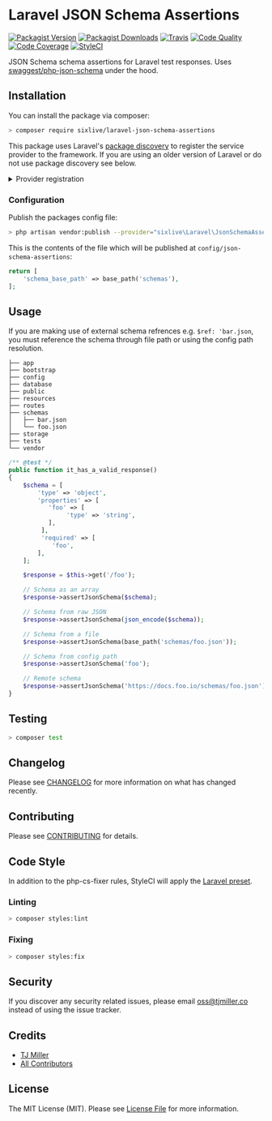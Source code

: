 # Laravel JSON Schema Assertions

[![Packagist Version](https://img.shields.io/packagist/v/sixlive/laravel-json-schema-assertions.svg?style=flat-square)](https://packagist.org/packages/sixlive/laravel-json-schema-assertions)
[![Packagist Downloads](https://img.shields.io/packagist/dt/sixlive/laravel-json-schema-assertions.svg?style=flat-square)](https://packagist.org/packages/sixlive/laravel-json-schema-assertions)
[![Travis](https://img.shields.io/travis/sixlive/laravel-json-schema-assertions.svg?style=flat-square)](https://travis-ci.org/sixlive/laravel-json-schema-assertions)
[![Code Quality](https://img.shields.io/scrutinizer/g/sixlive/laravel-json-schema-assertions.svg?style=flat-square)](https://scrutinizer-ci.com/g/sixlive/laravel-json-schema-assertions/)
[![Code Coverage](https://img.shields.io/scrutinizer/coverage/g/sixlive/laravel-json-schema-assertions.svg?style=flat-square)](https://scrutinizer-ci.com/g/sixlive/laravel-json-schema-assertions/)
[![StyleCI](https://github.styleci.io/repos/139347110/shield)](https://github.styleci.io/repos/139347110)

JSON Schema schema assertions for Laravel test responses. Uses [swaggest/php-json-schema](https://github.com/swaggest/php-json-schema) under the hood.

## Installation

You can install the package via composer:

```bash
> composer require sixlive/laravel-json-schema-assertions
```

This package uses Laravel's [package discovery](https://laravel.com/docs/5.6/packages#package-discovery) to register the service provider to the framework. If you are using an older version of Laravel or do not use package discovery see below.

<details>
    <summary>Provider registration</summary>

```php
// config/app.php

'providers' => [
    sixlive\Laravel\JsonSchemaAssertions\ServiceProvider::class,
]
```

</details>

### Configuration
Publish the packages config file:
```bash
> php artisan vendor:publish --provider="sixlive\Laravel\JsonSchemaAssertions\ServiceProvider" --tag="config"
```

This is the contents of the file which will be published at `config/json-schema-assertions`:
```php
return [
    'schema_base_path' => base_path('schemas'),
];
```

## Usage

If you are making use of external schema refrences e.g. `$ref: 'bar.json`, you must reference the schema through file path or using the config path resolution.

```
├── app
├── bootstrap
├── config
├── database
├── public
├── resources
├── routes
├── schemas
│   ├── bar.json
│   └── foo.json
├── storage
├── tests
└── vendor
```

```php
/** @test */
public function it_has_a_valid_response()
{
    $schema = [
        'type' => 'object',
        'properties' => [
           'foo' => [
                'type' => 'string',
           ],
         ],
         'required' => [
            'foo',
        ],
    ];

    $response = $this->get('/foo');

    // Schema as an array
    $response->assertJsonSchema($schema);

    // Schema from raw JSON
    $response->assertJsonSchema(json_encode($schema));

    // Schema from a file
    $response->assertJsonSchema(base_path('schemas/foo.json'));

    // Schema from config path
    $response->assertJsonSchema('foo');

    // Remote schema
    $response->assertJsonSchema('https://docs.foo.io/schemas/foo.json');
}
```

## Testing

``` bash
> composer test
```

## Changelog

Please see [CHANGELOG](CHANGELOG.md) for more information on what has changed recently.

## Contributing

Please see [CONTRIBUTING](CONTRIBUTING.md) for details.

## Code Style
In addition to the php-cs-fixer rules, StyleCI will apply the [Laravel preset](https://docs.styleci.io/presets#laravel).

### Linting
```bash
> composer styles:lint
```

### Fixing
```bash
> composer styles:fix
```

## Security

If you discover any security related issues, please email oss@tjmiller.co instead of using the issue tracker.

## Credits

- [TJ Miller](https://github.com/sixlive)
- [All Contributors](../../contributors)

## License

The MIT License (MIT). Please see [License File](LICENSE.md) for more information.
